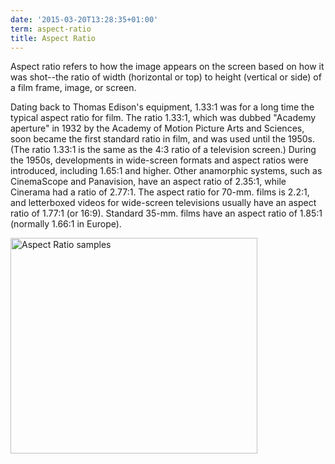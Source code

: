 ```yaml
---
date: '2015-03-20T13:28:35+01:00'
term: aspect-ratio
title: Aspect Ratio
---
```


Aspect ratio refers to how the image appears on the screen based on
how it was shot--the ratio of width (horizontal or top) to height
(vertical or side) of a film frame, image, or screen.<!--more-->

Dating back to Thomas Edison's equipment, 1.33:1 was for a long time
the typical aspect ratio for film. The ratio 1.33:1, which was dubbed
"Academy aperture" in 1932 by the Academy of Motion Picture Arts and
Sciences, soon became the first standard ratio in film, and was used
until the 1950s. (The ratio 1.33:1 is the same as the 4:3 ratio of a
television screen.) During the 1950s, developments in wide-screen
formats and aspect ratios were introduced, including 1.65:1 and
higher. Other anamorphic systems, such as CinemaScope and Panavision,
have an aspect ratio of 2.35:1, while Cinerama had a ratio of
2.77:1. The aspect ratio for 70-mm. films is 2.2:1, and letterboxed
videos for wide-screen televisions usually have an aspect ratio of
1.77:1 (or 16:9). Standard 35-mm. films have an aspect ratio of 1.85:1
(normally 1.66:1 in Europe).


<img src="http://ccnmtl.columbia.edu/projects/filmglossary/web/pics/aspectratio.jpg" alt="Aspect Ratio samples" width="395" height="345" border="0" />